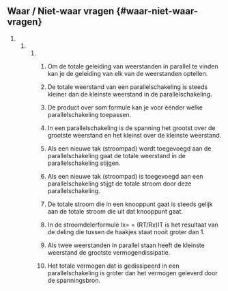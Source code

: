 ## Waar / Niet-waar vragen {#waar-niet-waar-vragen}

1.  1.  1.  1.  Om de totale geleiding van weerstanden in parallel te vinden kan je de geleiding van elk van de weerstanden optellen.

            2.  De totale weerstand van een parallelschakeling is steeds kleiner dan de kleinste weerstand in de parallelschakeling.

            3.  De product over som formule kan je voor éénder welke parallelschakeling toepassen.

            4.  In een parallelschakeling is de spanning het grootst over de grootste weerstand en het kleinst over de kleinste weerstand.

            5.  Als een nieuwe tak (stroompad) wordt toegevoegd aan de parallelschakeling gaat de totale weerstand in de parallelschakeling stijgen.

            6.  Als een nieuwe tak (stroompad) is toegevoegd aan een parallelschakeling stijgt de totale stroom door deze parallelschakeling.

            7.  De totale stroom die in een knooppunt gaat is steeds gelijk aan de totale stroom die uit dat knooppunt gaat.

            8.  In de stroomdelerformule Ix= = (RT/Rx)IT is het resultaat van de deling die tussen de haakjes staat nooit groter dan 1.

            9.  Als twee weerstanden in parallel staan heeft de kleinste weerstand de grootste vermogendissipatie.

            10.  Het totale vermogen dat is gedissipeerd in een parallelschakeling is groter dan het vermogen geleverd door de spanningsbron.